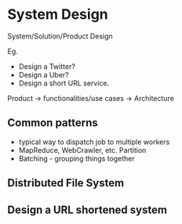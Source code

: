 # System Design

System/Solution/Product Design

Eg.
 
- Design a Twitter?
- Design a Uber?
- Design a short URL service.

Product -> functionalities/use cases -> Architecture

## Common patterns

- typical way to dispatch job to multiple workers
 - MapReduce, WebCrawler, etc. Partition
 - Batching - grouping things together

## Distributed File System
## Design a URL shortened system